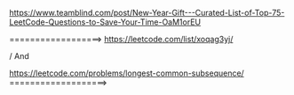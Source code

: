 https://www.teamblind.com/post/New-Year-Gift---Curated-List-of-Top-75-LeetCode-Questions-to-Save-Your-Time-OaM1orEU

==================>
https://leetcode.com/list/xoqag3yj/

/ And

https://leetcode.com/problems/longest-common-subsequence/
===================>